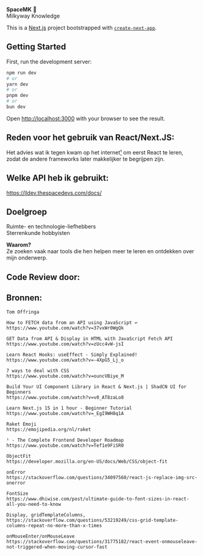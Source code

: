 __SpaceMK__ 🚀<br>
Milkyway Knowledge

This is a [Next.js](https://nextjs.org) project bootstrapped with [`create-next-app`](https://nextjs.org/docs/app/api-reference/cli/create-next-app).

## Getting Started

First, run the development server:

```bash
npm run dev
# or
yarn dev
# or
pnpm dev
# or
bun dev
```
Open [http://localhost:3000](http://localhost:3000) with your browser to see the result.

## Reden voor het gebruik van React/Next.JS:
Het advies wat ik tegen kwam op het internet[¹](https://nextjs.org](https://www.youtube.com/watch?v=Tef1e9FiSR0)) om eerst React te leren, zodat de andere frameworks later makkelijker te begrijpen zijn.

## Welke API heb ik gebruikt:
https://lldev.thespacedevs.com/docs/

## Doelgroep
Ruimte- en technologie-liefhebbers<br>
Sterrenkunde hobbyisten<br>

__Waarom?__<br>
Ze zoeken vaak naar tools die hen helpen meer te leren en ontdekken over mijn onderwerp.

## Code Review door:

## Bronnen:
```
Tom Offringa

How to FETCH data from an API using JavaScript ↩️
https://www.youtube.com/watch?v=37vxWr0WgQk

GET Data from API & Display in HTML with JavaScript Fetch API
https://www.youtube.com/watch?v=zUcc4vW-jsI

Learn React Hooks: useEffect - Simply Explained!
https://www.youtube.com/watch?v=-4XpG5_Lj_o

7 ways to deal with CSS
https://www.youtube.com/watch?v=ouncVBiye_M

Build Your UI Component Library in React & Next.js | ShadCN UI for Beginners
https://www.youtube.com/watch?v=v0_AT8zaLo8

Learn Next.js 15 in 1 hour - Beginner Tutorial
https://www.youtube.com/watch?v=_EgI9WH8q1A

Raket Emoji
https://emojipedia.org/nl/raket

¹ - The Complete Frontend Developer Roadmap
https://www.youtube.com/watch?v=Tef1e9FiSR0

ObjectFit
https://developer.mozilla.org/en-US/docs/Web/CSS/object-fit

onError
https://stackoverflow.com/questions/34097560/react-js-replace-img-src-onerror

FontSize
https://www.dhiwise.com/post/ultimate-guide-to-font-sizes-in-react-all-you-need-to-know

Display, gridTemplateColumns,
https://stackoverflow.com/questions/53219249/css-grid-template-columns-repeat-no-more-than-x-times

onMouseEnter/onMouseLeave
https://stackoverflow.com/questions/31775182/react-event-onmouseleave-not-triggered-when-moving-cursor-fast
